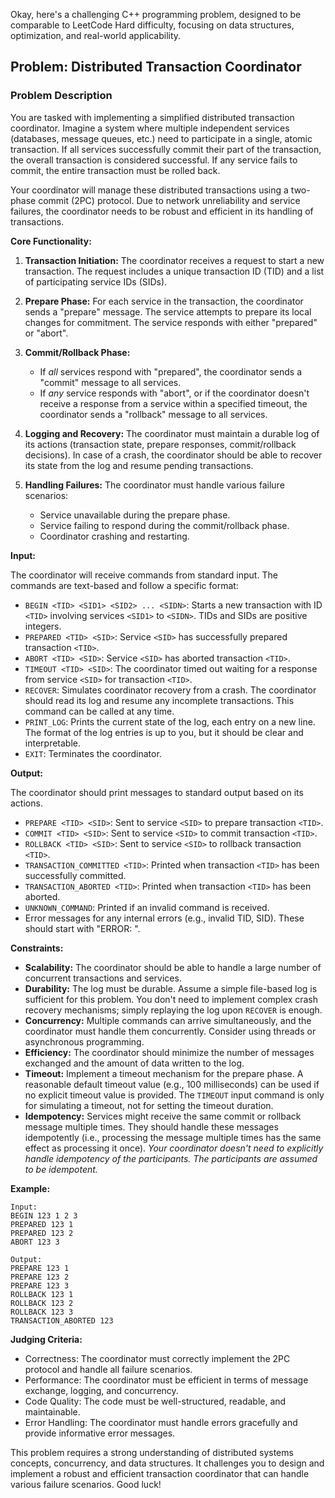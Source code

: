 Okay, here's a challenging C++ programming problem, designed to be comparable to LeetCode Hard difficulty, focusing on data structures, optimization, and real-world applicability.

## Problem: Distributed Transaction Coordinator

### Problem Description

You are tasked with implementing a simplified distributed transaction coordinator.  Imagine a system where multiple independent services (databases, message queues, etc.) need to participate in a single, atomic transaction.  If all services successfully commit their part of the transaction, the overall transaction is considered successful. If any service fails to commit, the entire transaction must be rolled back.

Your coordinator will manage these distributed transactions using a two-phase commit (2PC) protocol.  Due to network unreliability and service failures, the coordinator needs to be robust and efficient in its handling of transactions.

**Core Functionality:**

1.  **Transaction Initiation:** The coordinator receives a request to start a new transaction.  The request includes a unique transaction ID (TID) and a list of participating service IDs (SIDs).

2.  **Prepare Phase:**  For each service in the transaction, the coordinator sends a "prepare" message. The service attempts to prepare its local changes for commitment.  The service responds with either "prepared" or "abort".

3.  **Commit/Rollback Phase:**
    *   If *all* services respond with "prepared", the coordinator sends a "commit" message to all services.
    *   If *any* service responds with "abort", or if the coordinator doesn't receive a response from a service within a specified timeout, the coordinator sends a "rollback" message to all services.

4.  **Logging and Recovery:** The coordinator must maintain a durable log of its actions (transaction state, prepare responses, commit/rollback decisions). In case of a crash, the coordinator should be able to recover its state from the log and resume pending transactions.

5.  **Handling Failures:** The coordinator must handle various failure scenarios:
    *   Service unavailable during the prepare phase.
    *   Service failing to respond during the commit/rollback phase.
    *   Coordinator crashing and restarting.

**Input:**

The coordinator will receive commands from standard input.  The commands are text-based and follow a specific format:

*   `BEGIN <TID> <SID1> <SID2> ... <SIDN>`:  Starts a new transaction with ID `<TID>` involving services `<SID1>` to `<SIDN>`.  TIDs and SIDs are positive integers.
*   `PREPARED <TID> <SID>`:  Service `<SID>` has successfully prepared transaction `<TID>`.
*   `ABORT <TID> <SID>`: Service `<SID>` has aborted transaction `<TID>`.
*   `TIMEOUT <TID> <SID>`:  The coordinator timed out waiting for a response from service `<SID>` for transaction `<TID>`.
*   `RECOVER`:  Simulates coordinator recovery from a crash.  The coordinator should read its log and resume any incomplete transactions.  This command can be called at any time.
*   `PRINT_LOG`: Prints the current state of the log, each entry on a new line. The format of the log entries is up to you, but it should be clear and interpretable.
*   `EXIT`: Terminates the coordinator.

**Output:**

The coordinator should print messages to standard output based on its actions.

*   `PREPARE <TID> <SID>`: Sent to service `<SID>` to prepare transaction `<TID>`.
*   `COMMIT <TID> <SID>`: Sent to service `<SID>` to commit transaction `<TID>`.
*   `ROLLBACK <TID> <SID>`: Sent to service `<SID>` to rollback transaction `<TID>`.
*   `TRANSACTION_COMMITTED <TID>`: Printed when transaction `<TID>` has been successfully committed.
*   `TRANSACTION_ABORTED <TID>`: Printed when transaction `<TID>` has been aborted.
*   `UNKNOWN_COMMAND`:  Printed if an invalid command is received.
*   Error messages for any internal errors (e.g., invalid TID, SID).  These should start with "ERROR: ".

**Constraints:**

*   **Scalability:** The coordinator should be able to handle a large number of concurrent transactions and services.
*   **Durability:** The log must be durable. Assume a simple file-based log is sufficient for this problem.  You don't need to implement complex crash recovery mechanisms; simply replaying the log upon `RECOVER` is enough.
*   **Concurrency:**  Multiple commands can arrive simultaneously, and the coordinator must handle them concurrently.  Consider using threads or asynchronous programming.
*   **Efficiency:** The coordinator should minimize the number of messages exchanged and the amount of data written to the log.
*   **Timeout:** Implement a timeout mechanism for the prepare phase.  A reasonable default timeout value (e.g., 100 milliseconds) can be used if no explicit timeout value is provided. The `TIMEOUT` input command is only for simulating a timeout, not for setting the timeout duration.
*   **Idempotency:**  Services might receive the same commit or rollback message multiple times.  They should handle these messages idempotently (i.e., processing the message multiple times has the same effect as processing it once).  *Your coordinator doesn't need to explicitly handle idempotency of the participants. The participants are assumed to be idempotent.*

**Example:**

```
Input:
BEGIN 123 1 2 3
PREPARED 123 1
PREPARED 123 2
ABORT 123 3

Output:
PREPARE 123 1
PREPARE 123 2
PREPARE 123 3
ROLLBACK 123 1
ROLLBACK 123 2
ROLLBACK 123 3
TRANSACTION_ABORTED 123
```

**Judging Criteria:**

*   Correctness: The coordinator must correctly implement the 2PC protocol and handle all failure scenarios.
*   Performance: The coordinator must be efficient in terms of message exchange, logging, and concurrency.
*   Code Quality: The code must be well-structured, readable, and maintainable.
*   Error Handling: The coordinator must handle errors gracefully and provide informative error messages.

This problem requires a strong understanding of distributed systems concepts, concurrency, and data structures. It challenges you to design and implement a robust and efficient transaction coordinator that can handle various failure scenarios. Good luck!

